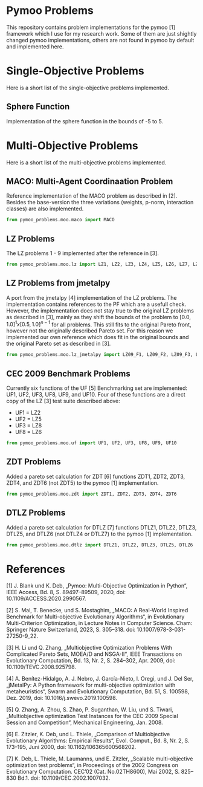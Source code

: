 # Pymoo Problems

This repository contains problem implementations for the pymoo [1] framework which I use for my research work. Some of them are just shightly changed pymoo implementations, others are not found in pymoo by default and implemented here.

# Single-Objective Problems
Here is a short list of the single-objective problems implemented.

## Sphere Function
Implementation of the sphere function in the bounds of -5 to 5.

# Multi-Objective Problems
Here is a short list of the multi-objective problems implemented.

## MACO: Multi-Agent Coordinaation Problem
Reference implementation of the MACO problem as described in [2]. Besides the base-version the three variations (weights, p-norm, interaction classes) are also implemented.

```python
from pymoo_problems.moo.maco import MACO
```

## LZ Problems
The LZ problems 1 - 9 implemented after the reference in [3].

```python
from pymoo_problems.moo.lz import LZ1, LZ2, LZ3, LZ4, LZ5, LZ6, LZ7, LZ8, LZ9
```

## LZ Problems from jmetalpy
A port from the jmetalpy [4] implementation of the LZ problems. The implementation contains references to the PF which are a usefull check. However, the implementation does not stay true to the original LZ problems as described in [3], mainly as they shift the bounds of the problem to $[0.0,1.0]^1 x [0.5,1.0]^{n-1}$ for all problems. This still fits to the original Pareto front, however not the originally described Pareto set. For this reason we implemented our own reference which does fit in the original bounds and the original Pareto set as described in [3].

```python
from pymoo_problems.moo.lz_jmetalpy import LZ09_F1, LZ09_F2, LZ09_F3, LZ09_F4, LZ09_F5, LZ09_F6, LZ09_F7, LZ09_F8, LZ09_F9
```

## CEC 2009 Benchmark Problems
Currently six functions of the UF [5] Benchmarking set are implemented: UF1, UF2, UF3, UF8, UF9, and UF10.
Four of these functions are a direct copy of the LZ [3] test suite described above:
- UF1 = LZ2
- UF2 = LZ5
- UF3 = LZ8
- UF8 = LZ6


```python
from pymoo_problems.moo.uf import UF1, UF2, UF3, UF8, UF9, UF10
```

## ZDT Problems
Added a pareto set calculation for ZDT [6] functions ZDT1, ZDT2, ZDT3, ZDT4, and ZDT6 (not ZDT5) to the pymoo [1] implementation.

```python
from pymoo_problems.moo.zdt import ZDT1, ZDT2, ZDT3, ZDT4, ZDT6
```
## DTLZ Problems
Added a pareto set calculation for DTLZ [7] functions DTLZ1, DTLZ2, DTLZ3, DTLZ5, and DTLZ6 (not DTLZ4 or DTLZ7) to the pymoo [1] implementation.

```python
from pymoo_problems.moo.dtlz import DTLZ1, DTLZ2, DTLZ3, DTLZ5, DTLZ6
```

# References

[1] J. Blank und K. Deb, „Pymoo: Multi-Objective Optimization in Python“, IEEE Access, Bd. 8, S. 89497–89509, 2020, doi: 10.1109/ACCESS.2020.2990567.

[2] S. Mai, T. Benecke, und S. Mostaghim, „MACO: A Real-World Inspired Benchmark for Multi-objective Evolutionary Algorithms“, in Evolutionary Multi-Criterion Optimization, in Lecture Notes in Computer Science. Cham: Springer Nature Switzerland, 2023, S. 305–318. doi: 10.1007/978-3-031-27250-9_22.

[3] H. Li und Q. Zhang, „Multiobjective Optimization Problems With Complicated Pareto Sets, MOEA/D and NSGA-II“, IEEE Transactions on Evolutionary Computation, Bd. 13, Nr. 2, S. 284–302, Apr. 2009, doi: 10.1109/TEVC.2008.925798.

[4] A. Benítez-Hidalgo, A. J. Nebro, J. García-Nieto, I. Oregi, und J. Del Ser, „jMetalPy: A Python framework for multi-objective optimization with metaheuristics“, Swarm and Evolutionary Computation, Bd. 51, S. 100598, Dez. 2019, doi: 10.1016/j.swevo.2019.100598.

[5] Q. Zhang, A. Zhou, S. Zhao, P. Suganthan, W. Liu, und S. Tiwari, „Multiobjective optimization Test Instances for the CEC 2009 Special Session and Competition“, Mechanical Engineering, Jan. 2008.

[6] E. Zitzler, K. Deb, und L. Thiele, „Comparison of Multiobjective Evolutionary Algorithms: Empirical Results“, Evol. Comput., Bd. 8, Nr. 2, S. 173–195, Juni 2000, doi: 10.1162/106365600568202.

[7] K. Deb, L. Thiele, M. Laumanns, und E. Zitzler, „Scalable multi-objective optimization test problems“, in Proceedings of the 2002 Congress on Evolutionary Computation. CEC’02 (Cat. No.02TH8600), Mai 2002, S. 825–830 Bd.1. doi: 10.1109/CEC.2002.1007032.


